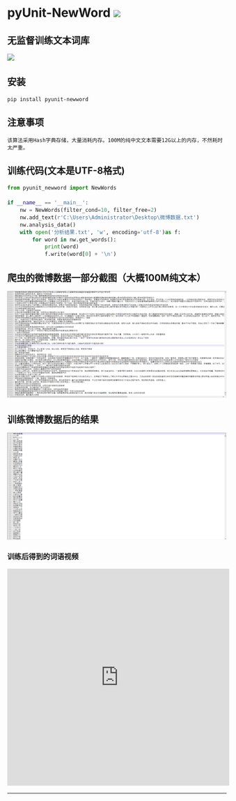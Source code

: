 # **pyUnit-NewWord** [![](https://gitee.com/tyoui/logo/raw/master/logo/photolog.png)][1]

## 无监督训练文本词库
[![](https://img.shields.io/badge/Python-3.7-green.svg)](https://pypi.org/project/pyunit-newword/)

## 安装
    pip install pyunit-newword
    
## 注意事项
    该算法采用Hash字典存储，大量消耗内存。100M的纯中文文本需要12G以上的内存，不然耗时太严重。
    
## 训练代码(文本是UTF-8格式)
```python
from pyunit_newword import NewWords

if __name__ == '__main__':
    nw = NewWords(filter_cond=10, filter_free=2)
    nw.add_text(r'C:\Users\Administrator\Desktop\微博数据.txt')
    nw.analysis_data()
    with open('分析结果.txt', 'w', encoding='utf-8')as f:
        for word in nw.get_words():
            print(word)
            f.write(word[0] + '\n')
```

## 爬虫的微博数据一部分截图（大概100M纯文本）
![](./img/weibo.png)
       
## 训练微博数据后的结果
![5个词语](./img/5.png)

### 训练后得到的词语视频
<iframe height=498 width=510 src='http://player.youku.com/embed/XNDUzODYzNzM1Mg==' frameborder=0 'allowfullscreen'></iframe>

***
[1]: https://blog.jtyoui.com
